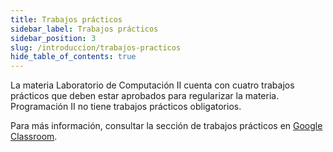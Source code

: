 ```yaml
---
title: Trabajos prácticos
sidebar_label: Trabajos prácticos
sidebar_position: 3
slug: /introduccion/trabajos-practicos
hide_table_of_contents: true
---
```


La materia Laboratorio de Computación II cuenta con cuatro trabajos prácticos que deben estar aprobados para regularizar la materia. Programación II no tiene trabajos prácticos obligatorios.

Para más información, consultar la sección de trabajos prácticos en [Google Classroom](https://classroom.google.com/u/0/w/NTQ1MTg2NjM5NDBa/tc/NTQ1MTg2NjM5NTNa). 
